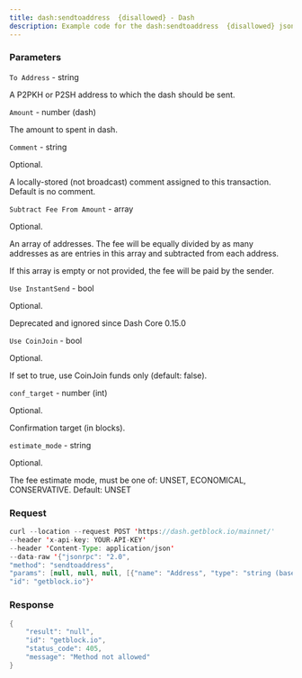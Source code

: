 ```yaml
---
title: dash:sendtoaddress  {disallowed} - Dash
description: Example code for the dash:sendtoaddress  {disallowed} json-rpc method. Сomplete guide on how to use dash:sendtoaddress  {disallowed} json-rpc in GetBlock.io Web3 documentation.
---
```


### Parameters


`To Address` - string

A P2PKH or P2SH address to which the dash should be sent.

`Amount` - number (dash)

The amount to spent in dash.

`Comment` - string

Optional.

A locally-stored (not broadcast) comment assigned to this transaction.
Default is no comment.

`Subtract Fee From Amount` - array

Optional.

An array of addresses. The fee will be equally divided by as many
addresses as are entries in this array and subtracted from each address.

If this array is empty or not provided, the fee will be paid by the
sender.

`Use InstantSend` - bool

Optional.

Deprecated and ignored since Dash Core 0.15.0

`Use CoinJoin` - bool

Optional.

If set to true, use CoinJoin funds only (default: false).

`conf_target` - number (int)

Optional.

Confirmation target (in blocks).

`estimate_mode` - string

Optional.

The fee estimate mode, must be one of: UNSET, ECONOMICAL, CONSERVATIVE.
Default: UNSET

### Request

``` java
curl --location --request POST 'https://dash.getblock.io/mainnet/' 
--header 'x-api-key: YOUR-API-KEY' 
--header 'Content-Type: application/json' 
--data-raw '{"jsonrpc": "2.0",
"method": "sendtoaddress",
"params": [null, null, null, [{"name": "Address", "type": "string (base58)", "description": ["Optional.", "An address previously listed as one of the recipients."], "value": null}], null, null, null, null],
"id": "getblock.io"}'
```

###  Response

``` java
{
    "result": "null",
    "id": "getblock.io",
    "status_code": 405,
    "message": "Method not allowed"
}
```

